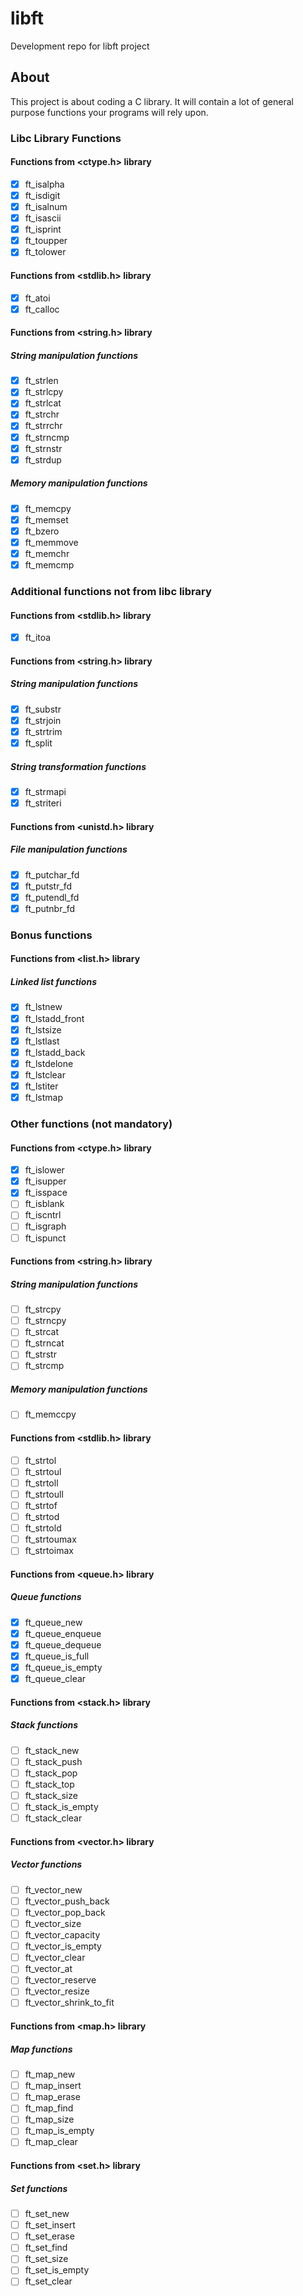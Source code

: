 # libft
Development repo for libft project
## About
This project is about coding a C library.
It will contain a lot of general purpose functions your programs will rely upon.
### Libc Library Functions
#### Functions from <ctype.h> library
- [x] ft_isalpha
- [x] ft_isdigit
- [x] ft_isalnum
- [x] ft_isascii
- [x] ft_isprint
- [x] ft_toupper
- [x] ft_tolower
#### Functions from <stdlib.h> library
- [x] ft_atoi
- [x] ft_calloc
#### Functions from <string.h> library
##### String manipulation functions
- [x] ft_strlen
- [x] ft_strlcpy
- [x] ft_strlcat
- [x] ft_strchr
- [x] ft_strrchr
- [x] ft_strncmp
- [x] ft_strnstr
- [x] ft_strdup
##### Memory manipulation functions
- [x] ft_memcpy
- [x] ft_memset
- [x] ft_bzero
- [x] ft_memmove
- [x] ft_memchr
- [x] ft_memcmp
### Additional functions not from libc library
#### Functions from <stdlib.h> library
- [x] ft_itoa
#### Functions from <string.h> library
##### String manipulation functions
- [x] ft_substr
- [x] ft_strjoin
- [x] ft_strtrim
- [x] ft_split
##### String transformation functions
- [x] ft_strmapi
- [x] ft_striteri
#### Functions from <unistd.h> library
##### File manipulation functions
- [x] ft_putchar_fd
- [x] ft_putstr_fd
- [x] ft_putendl_fd
- [x] ft_putnbr_fd
### Bonus functions
#### Functions from <list.h> library
##### Linked list functions
- [x] ft_lstnew
- [x] ft_lstadd_front
- [x] ft_lstsize
- [x] ft_lstlast
- [x] ft_lstadd_back
- [x] ft_lstdelone
- [x] ft_lstclear
- [x] ft_lstiter
- [x] ft_lstmap
### Other functions (not mandatory)
#### Functions from <ctype.h> library
- [x] ft_islower
- [x] ft_isupper
- [x] ft_isspace
- [ ] ft_isblank
- [ ] ft_iscntrl
- [ ] ft_isgraph
- [ ] ft_ispunct
#### Functions from <string.h> library
##### String manipulation functions
- [ ] ft_strcpy
- [ ] ft_strncpy
- [ ] ft_strcat
- [ ] ft_strncat
- [ ] ft_strstr
- [ ] ft_strcmp
##### Memory manipulation functions
- [ ] ft_memccpy
#### Functions from <stdlib.h> library
- [ ] ft_strtol
- [ ] ft_strtoul
- [ ] ft_strtoll
- [ ] ft_strtoull
- [ ] ft_strtof
- [ ] ft_strtod
- [ ] ft_strtold
- [ ] ft_strtoumax
- [ ] ft_strtoimax
#### Functions from <queue.h> library
##### Queue functions
- [x] ft_queue_new
- [x] ft_queue_enqueue
- [x] ft_queue_dequeue
- [x] ft_queue_is_full
- [x] ft_queue_is_empty
- [x] ft_queue_clear
#### Functions from <stack.h> library
##### Stack functions
- [ ] ft_stack_new
- [ ] ft_stack_push
- [ ] ft_stack_pop
- [ ] ft_stack_top
- [ ] ft_stack_size
- [ ] ft_stack_is_empty
- [ ] ft_stack_clear
#### Functions from <vector.h> library
##### Vector functions
- [ ] ft_vector_new
- [ ] ft_vector_push_back
- [ ] ft_vector_pop_back
- [ ] ft_vector_size
- [ ] ft_vector_capacity
- [ ] ft_vector_is_empty
- [ ] ft_vector_clear
- [ ] ft_vector_at
- [ ] ft_vector_reserve
- [ ] ft_vector_resize
- [ ] ft_vector_shrink_to_fit
#### Functions from <map.h> library
##### Map functions
- [ ] ft_map_new
- [ ] ft_map_insert
- [ ] ft_map_erase
- [ ] ft_map_find
- [ ] ft_map_size
- [ ] ft_map_is_empty
- [ ] ft_map_clear
#### Functions from <set.h> library
##### Set functions
- [ ] ft_set_new
- [ ] ft_set_insert
- [ ] ft_set_erase
- [ ] ft_set_find
- [ ] ft_set_size
- [ ] ft_set_is_empty
- [ ] ft_set_clear
